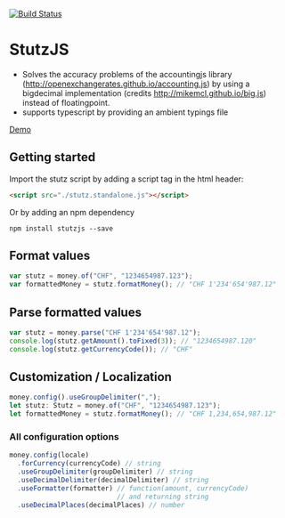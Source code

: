 [![Build Status](https://travis-ci.org/elekktrisch/stutzjs.svg?branch=master)](https://travis-ci.org/elekktrisch/stutzjs)

# StutzJS
* Solves the accuracy problems of the accountingjs library (http://openexchangerates.github.io/accounting.js) by using a bigdecimal implementation (credits http://mikemcl.github.io/big.js) instead of floatingpoint.
* supports typescript by providing an ambient typings file

[Demo](https://raw.githubusercontent.com/elekktrisch/stutzjs/master/dist/index.html)

## Getting started
Import the stutz script by adding a script tag in the html header:
```html
<script src="./stutz.standalone.js"></script>
```       
Or by adding an npm dependency
```
npm install stutzjs --save
```

## Format values
```js                               
var stutz = money.of("CHF", "1234654987.123");
var formattedMoney = stutz.formatMoney(); // "CHF 1'234'654'987.12"
```

## Parse formatted values
```js
var stutz = money.parse("CHF 1'234'654'987.12");
console.log(stutz.getAmount().toFixed(3)); // "1234654987.120" 
console.log(stutz.getCurrencyCode()); // "CHF" 
```

## Customization / Localization
```js
money.config().useGroupDelimiter(",");
let stutz: Stutz = money.of("CHF", "1234654987.123");
let formattedMoney = stutz.formatMoney(); // "CHF 1,234,654,987.12"
```

### All configuration options   
```js
money.config(locale)
  .forCurrency(currencyCode) // string
  .useGroupDelimiter(groupDelimiter) // string
  .useDecimalDelimiter(decimalDelimiter) // string
  .useFormatter(formatter) // function(amount, currencyCode) 
                           // and returning string
  .useDecimalPlaces(decimalPlaces) // number      
```
